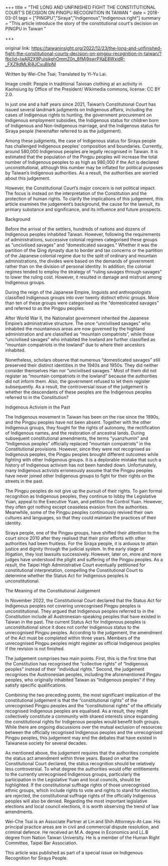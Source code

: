 +++ 
title = "THE LONG AND UNFINISHED FIGHT THE CONSTITUTIONAL COURT’S DECISION ON PINGPU RECOGNITION IN TAIWAN
"
date = 2018-03-01 
tags = ["PINGPU","Siraya","Indigenous","Indigenous right"] 
summary = "This article introduce the story of the constitutional court's decision on PINGPU in Taiwan "

+++

original link: https://taiwaninsight.org/2022/12/23/the-long-and-unfinished-fight-the-constitutional-courts-decision-on-pingpu-recognition-in-taiwan/?fbclid=IwAR2X9PulsikghOmmZ0n_8fMj9swrPXaE8WxidR-_FXZ9dMLRj8JCxuBlpNI

Written by Wei-Che Tsai; Translated by Yi-Yu Lai.

Image credit: People in traditional Taivoan clothing at an activity in Kaohsiung by Office of the President/ Wikimedia commons, license: CC BY 2.0.

In just one and a half years since 2021, Taiwan’s Constitutional Court has issued several landmark judgments on Indigenous affairs, including the cases of Indigenous rights to hunting, the government procurement on Indigenous employment subsidies, the Indigenous status for children born of Indigenous and Non-Indigenous marriage, and the Indigenous status for Siraya people (hereinafter referred to as the judgement).

Among these judgments, the case of Indigenous status for Siraya people has challenged Indigenous peoples’ composition and boundaries. Currently, around 580,000 Indigenous peoples are legally recognised in Taiwan. It is estimated that the population of the Pingpu peoples will increase the total number of Indigenous peoples to as high as 980,000 if the Act is declared unconstitutional, although this number may be inflated for political purposes by Taiwan’s Indigenous authorities. As a result, the authorities are worried about this judgement.

However, the Constitutional Court’s major concern is not political impact. The focus is instead on the interpretation of the Constitution and the protection of human rights. To clarify the implications of this judgement, this article examines the judgement’s background, the cause for the lawsuit, its primary substance and significance, and its influence and future prospects. 

Background

Before the arrival of the settlers, hundreds of nations and dozens of Indigenous peoples inhabited Taiwan. However, following the requirements of administrations, successive colonial regimes categorised these groups as “uncivilised savages” and “domesticated savages.” Whether it was the partition of the Qing dynasty due to border and tax concerns or the partition of the Japanese colonial regime due to the split of ordinary and mountain administrations, the divides were based on the demands of government rather than on the division of personal identity. In addition, the colonial regimes tended to employ the strategy of “ruling savages through savages” to lower the ruling cost. However, it resulted in damage and mistrust among Indigenous groups. 

During the reign of the Japanese Empire, linguists and anthropologists classified Indigenous groups into over twenty distinct ethnic groups. More than ten of these groups were categorised as the “domesticated savages” and referred to as the Pingpu peoples. 

After World War II, the Nationalist government inherited the Japanese Empire’s administrative structure. The once “uncivilised savages” who inhabited the mountainous areas are now governed by the highland administration and are classified as “mountain compatriots”, while those “uncivilised savages” who inhabited the lowland are further classified as “mountain compatriots in the lowland” due to where their ancestors inhabited. 

Nonetheless, scholars observe that numerous “domesticated savages” still preserved their distinct identities in the 1940s and 1950s. They did neither consider themselves Han nor “uncivilised savages.” Most of them did not register as “mountain compatriots in the lowland” because the authorities did not inform them. Also, the government refused to let them register subsequently. As a result, the controversial issue of the judgement is whether the descendants of these peoples are the Indigenous peoples referred to in the Constitution?

Indigenous Activism in the Past

The Indigenous movement in Taiwan has been on the rise since the 1990s, and the Pingpu peoples have not been absent. Together with the other Indigenous groups, they fought for the rights of autonomy, the rectification of Indigenous names, and the restoration of ancestral lands. During subsequent constitutional amendments, the terms “yuanzhumin” and “Indigenous peoples” officially replaced “mountain compatriots” in the Constitutional provisions. However, since they were not recognised as Indigenous peoples, the Pingpu peoples brought different outcomes while fighting with other Indigenous groups. It is a deplorable mistake that such a history of Indigenous activism has not been handed down. Unfortunately, many Indigenous activists erroneously assume that the Pingpu peoples have never joined other Indigenous groups to fight for their rights on the streets in the past. 

The Pingpu peoples do not give up the pursuit of their rights. To gain formal recognition as Indigenous peoples, they continue to lobby the Legislative Yuan, appeal to the Executive Yuan, and petition the Control Yuan. However, they often got nothing except ceaseless evasion from the authorities. Meanwhile, some of the Pingpu peoples continuously revived their own cultures and languages, so that they could maintain the practices of their identity. 

Siraya people, one of the Pingpu groups, have shifted their attention to the court since 2010 after they realised that their prior efforts with other authorities had been fruitless. For the Siraya people, it is arduous to attain justice and dignity through the judicial system. In the early stage of litigation, they lost lawsuits successively. However, later on, more and more judges have understood the plight and suffering of the Pingpu peoples. As a result, the Taipei High Administrative Court eventually petitioned for constitutional interpretation, compelling the Constitutional Court to determine whether the Status Act for Indigenous peoples is unconstitutional. 

The Meaning of the Constitutional Judgement

In November 2022, the Constitutional Court declared that the Status Act for Indigenous peoples not covering unrecognised Pingpu peoples is unconstitutional. They argued that Indigenous peoples referred to in the Constitution include all Austronesian-speaking peoples that have existed in Taiwan in the past. The current Status Act for Indigenous peoples is unconstitutional since it does not confer Indigenous status to the unrecognised Pingpu peoples. According to the judgement, the amendment of the Act must be completed within three years. Members of the unrecognised Pingpu peoples might register as official Indigenous peoples if the revision is not finished. 

The judgement comprises two main points. First, this is the first time that the Constitution has recognised the “collective rights” of “Indigenous peoples” instead of their “individual rights.” Second, the judgement recognises the Austronesian peoples, including the aforementioned Pingpu peoples, who originally inhabited Taiwan as “Indigenous peoples” if they satisfy specific qualifications. 

Combining the two preceding points, the most significant implication of the constitutional judgement is that the “constitutional rights” of the unrecognised Pingpu peoples and the “constitutional rights” of the officially recognised Indigenous peoples are equalised. As a result, they might collectively constitute a community with shared interests since expanding the constitutional rights for Indigenous peoples would benefit both groups. While there are ongoing discussions over the mutual exclusion of resources between the officially recognised Indigenous peoples and the unrecognised Pingpu peoples, this judgement may end the debates that have existed in Taiwanese society for several decades. 

As mentioned above, the judgement requires that the authorities complete the status act amendment within three years. Based on what the Constitutional Court declared, the status recognition should be relatively less controversial. To what degree the authorities would offer entitlements to the currently unrecognised Indigenous groups, particularly the participation in the Legislative Yuan and local councils, should be highlighted. If the constitutional suffrage rights of those unrecognised ethnic groups, which include rights to vote and rights to stand for election, are rejected, the constitutional suffrage rights of the officially Indigenous peoples will also be denied. Regarding the most important legislative elections and local council elections, it is worth observing the trend of law amendments.

Wei-Che Tsai is an Associate Partner at Lin and Shih Attorneys-At-Law. His principal practice areas are in civil and commercial dispute resolution, and criminal defence. He received an M.A. degree in Economics and LL.B degree from Nation Taiwan University. He is a member of the Human Right Committee, Taipei Bar Association.

This article was published as part of a special issue on Indigenous Recognition for Siraya People.

